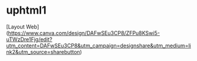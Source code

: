 # uphtml1

[Layout Web]
(https://www.canva.com/design/DAFwSEu3CP8/ZFPu8KSwi5-uTWzDre1Fjg/edit?utm_content=DAFwSEu3CP8&utm_campaign=designshare&utm_medium=link2&utm_source=sharebutton)
